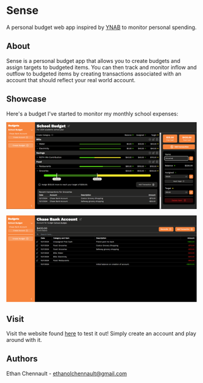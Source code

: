 # Sense

A personal budget web app inspired by [YNAB](ynab.com) to monitor personal spending.

## About

Sense is a personal budget app that allows you to create budgets and assign targets to budgeted items. You can then track and monitor inflow and outflow to budgeted items by creating transactions associated with an account that should reflect your real world account.

## Showcase

Here's a budget I've started to monitor my monthly school expenses:

![dashboard](https://raw.githubusercontent.com/3than0ls/sense/refs/heads/master/assets/budget.PNG)

![account](https://raw.githubusercontent.com/3than0ls/sense/refs/heads/master/assets/account.PNG)

## Visit

Visit the website found [here](budget-app-five-beryl.vercel.app) to test it out! Simply create an account and play around with it.

## Authors

Ethan Chennault - <ethanolchennault@gmail.com>

